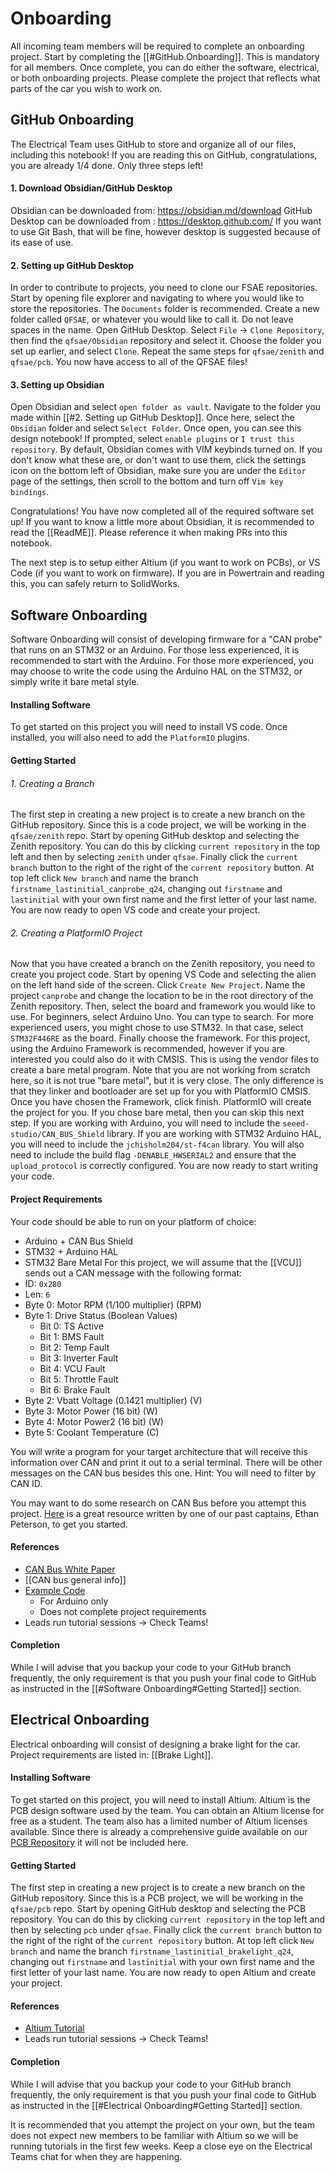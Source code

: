 # Onboarding
All incoming team members will be required to complete an onboarding project. Start by completing the [[#GitHub Onboarding]]. This is mandatory for all members. Once complete, you can do either the software, electrical, or both onboarding projects. Please complete the project that reflects what parts of the car you wish to work on.

## GitHub Onboarding
The Electrical Team uses GitHub to store and organize all of our files, including this notebook! If you are reading this on GitHub, congratulations, you are already 1/4 done. Only three steps left!
#### 1. Download Obsidian/GitHub Desktop
Obsidian can be downloaded from: https://obsidian.md/download
GitHub Desktop can be downloaded from : https://desktop.github.com/
If you want to use Git Bash, that will be fine, however desktop is suggested because of its ease of use.

#### 2. Setting up GitHub Desktop
In order to contribute to projects, you need to clone our FSAE repositories. Start by opening file explorer and navigating to where you would like to store the repositories. The `Documents` folder is recommended. Create a new folder called `QFSAE`, or whatever you would like to call it. Do not leave spaces in the name. Open GitHub Desktop. Select `File` -> `Clone Repository`, then find the `qfsae/Obsidian` repository and select it. Choose the folder you set up earlier, and select `Clone`. Repeat the same steps for `qfsae/zenith` and `qfsae/pcb`. You now have access to all of the QFSAE files!

#### 3. Setting up Obsidian
Open Obsidian and select `open folder as vault`. Navigate to the folder you made within [[#2. Setting up GitHub Desktop]]. Once here, select the `Obsidian` folder and select `Select Folder`. Once open, you can see this design notebook! If prompted, select `enable plugins` or `I trust this repository`.
By default, Obsidian comes with VIM keybinds turned on. If you don't know what these are, or don't want to use them, click the settings icon on the bottom left of Obsidian, make sure you are under the `Editor` page of the settings, then scroll to the bottom and turn off `Vim key bindings`.

Congratulations! You have now completed all of the required software set up!
If you want to know a little more about Obsidian, it is recommended to read the [[ReadME]]. Please reference it when making PRs into this notebook.

The next step is to setup either Altium (if you want to work on PCBs), or VS Code (if you want to work on firmware).
If you are in Powertrain and reading this, you can safely return to SolidWorks.

## Software Onboarding
Software Onboarding will consist of developing firmware for a "CAN probe" that runs on an STM32 or an Arduino. For those less experienced, it is recommended to start with the Arduino. For those more experienced, you may choose to write the code using the Arduino HAL on the STM32, or simply write it bare metal style.

#### Installing Software
To get started on this project you will need to install VS code. Once installed, you will also need to add the `PlatformIO` plugins.

#### Getting Started
###### 1. Creating a Branch
The first step in creating a new project is to create a new branch on the GitHub repository. Since this is a code project, we will be working in the `qfsae/zenith` repo. Start by opening GitHub desktop and selecting the Zenith repository. You can do this by clicking `current repository` in the top left and then by selecting `zenith` under `qfsae`.  Finally click the `current branch` button to the right of the right of the `current repository` button. At top left click `New branch` and name the branch `firstname_lastinitial_canprobe_q24`, changing out `firstname` and `lastinitial` with your own first name and the first letter of your last name. You are now ready to open VS code and create your project.
###### 2. Creating a PlatformIO Project
Now that you have created a branch on the Zenith repository, you need to create you project code. Start by opening VS Code and selecting the alien on the left hand side of the screen. Click `Create New Project`. Name the project `canprobe` and change the location to be in the root directory of the Zenith repository. Then, select the board and framework you would like to use. For beginners, select Arduino Uno. You can type to search. For more experienced users, you might chose to use STM32. In that case, select `STM32F446RE` as the board.
Finally choose the framework. For this project, using the Arduino Framework is recommended, however if you are interested you could also do it with CMSIS. This is using the vendor files to create a bare metal program.
Note that you are not working from scratch here, so it is not true "bare metal", but it is very close. The only difference is that they linker and bootloader are set up for you with PlatformIO CMSIS.
Once you have chosen the Framework, click finish. PlatformIO will create the project for you. If you chose bare metal, then you can skip this next step.
If you are working with Arduino, you will need to include the `seeed-studio/CAN_BUS_Shield` library. If you are working with STM32 Arduino HAL, you will need to include the `jchisholm204/st-f4can` library. You will also need to include the build flag `-DENABLE_HWSERIAL2` and ensure that the `upload_protocol` is correctly configured. You are now ready to start writing your code.

#### Project Requirements
Your code should be able to run on your platform of choice:
- Arduino + CAN Bus Shield
- STM32 + Arduino HAL
- STM32 Bare Metal
For this project, we will assume that the [[VCU]] sends out a CAN message with the following format:
- ID: `0x280`
- Len: `6`
- Byte 0: Motor RPM (1/100 multiplier) (RPM)
- Byte 1: Drive Status (Boolean Values)
	- Bit 0: TS Active
	- Bit 1: BMS Fault
	- Bit 2: Temp Fault
	- Bit 3: Inverter Fault
	- Bit 4: VCU Fault
	- Bit 5: Throttle Fault
	- Bit 6: Brake Fault
- Byte 2: Vbatt Voltage (0.1421 multiplier) (V)
- Byte 3: Motor Power (16 bit) (W)
- Byte 4: Motor  Power2 (16 bit) (W)
- Byte 5: Coolant Temperature (C)

You will write a program for your target architecture that will receive this information over CAN and print it out to a serial terminal. There will be other messages on the CAN bus besides this one. Hint: You will need to filter by CAN ID.

You may want to do some research on CAN Bus before you attempt this project. <a href="https://github.com/qfsae/zenith/blob/master/docs/can.pdf">Here</a> is a great resource written by one of our past captains, Ethan Peterson, to get you started.
#### References
- <a href="https://github.com/qfsae/zenith/blob/master/docs/can.pdf">CAN Bus White Paper</a>
- [[CAN bus general info]]
- <a href=https://github.com/qfsae/zenith/tree/master/dyno-can/arduino-can-monitor>Example Code</a>
	- For Arduino only
	- Does not complete project requirements
- Leads run tutorial sessions -> Check Teams!

#### Completion
While I will advise that you backup your code to your GitHub branch frequently, the only requirement is that you push your final code to GitHub as instructed in the [[#Software Onboarding#Getting Started]] section.


## Electrical Onboarding
Electrical onboarding will consist of designing a brake light for the car.
Project requirements are listed in: [[Brake Light]].

#### Installing Software
To get started on this project, you will need to install Altium. Altium is the PCB design software used by the team. You can obtain an Altium license for free as a student. The team also has a limited number of Altium licenses available. Since there is already a comprehensive guide available on our <a href="https://github.com/qfsae/pcb">PCB Repository</a> it will not be included here.

#### Getting Started
The first step in creating a new project is to create a new branch on the GitHub repository. Since this is a PCB project, we will be working in the `qfsae/pcb` repo. Start by opening GitHub desktop and selecting the PCB repository. You can do this by clicking `current repository` in the top left and then by selecting `pcb` under `qfsae`.  Finally click the `current branch` button to the right of the right of the `current repository` button. At top left click `New branch` and name the branch `firstname_lastinitial_brakelight_q24`, changing out `firstname` and `lastinitial` with your own first name and the first letter of your last name. You are now ready to open Altium and create your project.

#### References
- <a href="https://www.youtube.com/watch?v=PqFtSpAXB9Q">Altium Tutorial</a>
- Leads run tutorial sessions -> Check Teams!

#### Completion
While I will advise that you backup your code to your GitHub branch frequently, the only requirement is that you push your final code to GitHub as instructed in the [[#Electrical Onboarding#Getting Started]] section.

It is recommended that you attempt the project on your own, but the team does not expect new members to be familiar with Altium so we will be running tutorials in the first few weeks. Keep a close eye on the Electrical Teams chat for when they are happening.